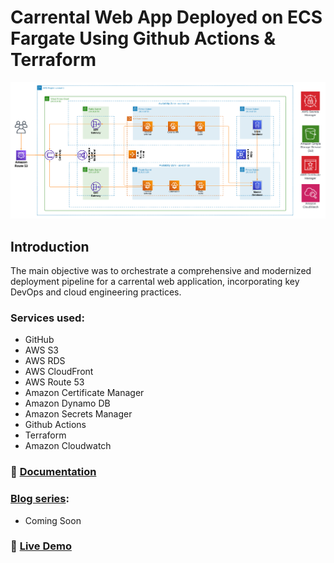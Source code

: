 # Carrental Web App Deployed on ECS Fargate Using Github Actions & Terraform

![](_docs/images/Carrental-Web-App-Architecture.png)
## Introduction

The main objective was to orchestrate a comprehensive and modernized
deployment pipeline for a carrental web application, incorporating key DevOps
and cloud engineering practices. 

### Services used:
* GitHub
* AWS S3
* AWS RDS
* AWS CloudFront
* AWS Route 53
* Amazon Certificate Manager
* Amazon Dynamo DB
* Amazon Secrets Manager
* Github Actions
* Terraform
* Amazon Cloudwatch


### 📄 [Documentation](_docs/Carrental%20Project%20Documentation.pdf)

### [Blog series](https://topsideboss2.hashnode.dev):
* Coming Soon

### 🔗 [Live Demo](carrental.orchidacquisitions.com)
